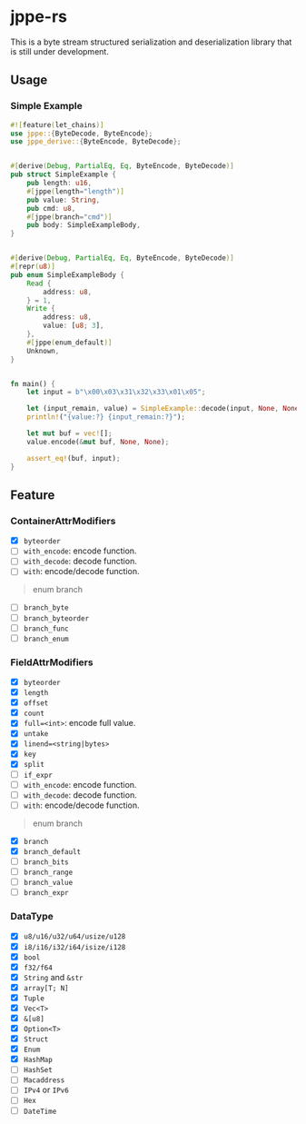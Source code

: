 # jppe-rs

This is a byte stream structured serialization and deserialization library that is still under development.

## Usage

### Simple Example

```rust
#![feature(let_chains)]
use jppe::{ByteDecode, ByteEncode};
use jppe_derive::{ByteEncode, ByteDecode};


#[derive(Debug, PartialEq, Eq, ByteEncode, ByteDecode)]
pub struct SimpleExample {
    pub length: u16,
    #[jppe(length="length")]
    pub value: String,
    pub cmd: u8,
    #[jppe(branch="cmd")]
    pub body: SimpleExampleBody,
}


#[derive(Debug, PartialEq, Eq, ByteEncode, ByteDecode)]
#[repr(u8)]
pub enum SimpleExampleBody {
    Read {
        address: u8,
    } = 1,
    Write {
        address: u8,
        value: [u8; 3],
    },
    #[jppe(enum_default)]
    Unknown, 
}


fn main() {
    let input = b"\x00\x03\x31\x32\x33\x01\x05";

    let (input_remain, value) = SimpleExample::decode(input, None, None).unwrap();
    println!("{value:?} {input_remain:?}");

    let mut buf = vec![];
    value.encode(&mut buf, None, None);

    assert_eq!(buf, input);
}
```

## Feature

### ContainerAttrModifiers

- [x] `byteorder`
- [ ] `with_encode`: encode function.
- [ ] `with_decode`: decode function.
- [ ] `with`: encode/decode function.

> enum branch

- [ ] `branch_byte`
- [ ] `branch_byteorder`
- [ ] `branch_func`
- [ ] `branch_enum`

### FieldAttrModifiers

- [x] `byteorder`
- [x] `length`
- [x] `offset`
- [x] `count`
- [x] `full=<int>`: encode full value.
- [x] `untake`
- [x] `linend=<string|bytes>`
- [x] `key`
- [x] `split`
- [ ] `if_expr`
- [ ] `with_encode`: encode function.
- [ ] `with_decode`: decode function.
- [ ] `with`: encode/decode function.

> enum branch

- [x] `branch`
- [x] `branch_default`
- [ ] `branch_bits`
- [ ] `branch_range`
- [ ] `branch_value`
- [ ] `branch_expr`

### DataType

- [x] `u8/u16/u32/u64/usize/u128`
- [x] `i8/i16/i32/i64/isize/i128`
- [x] `bool`
- [x] `f32/f64`
- [x] `String` and `&str`
- [x] `array[T; N]`
- [x] `Tuple`
- [x] `Vec<T>`
- [x] `&[u8]`
- [x] `Option<T>`
- [x] `Struct`
- [x] `Enum`
- [x] `HashMap`
- [ ] `HashSet`
- [ ] `Macaddress`
- [ ] `IPv4` or `IPv6`
- [ ] `Hex`
- [ ] `DateTime`
